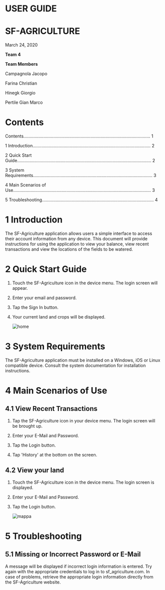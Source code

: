 # USER GUIDE 

# SF-AGRICULTURE 

March 24, 2020

 

 **Team 4**

**Team Members**

 Campagnola Jacopo

 Farina Christian

 Hinegk Giorgio

 Pertile Gian Marco

# Contents

 Contents...................................................................................................... 1

1 Introduction............................................................................................... 2

2 Quick Start Guide............................................................................................................ 2

3 System Requirements................................................................................................ 3

4 Main Scenarios of Use............................................................................................................... 3

5 Troubleshooting.......................................................................................... 4

# 1     Introduction

The SF-Agriculture application allows users a simple interface to access their account information from any device. This document will provide instructions for using the application to view your balance, view recent transactions and view the locations of the fields to be watered.

# 2     Quick Start Guide



1. Touch the SF-Agriculture icon in the device menu. The login screen will appear.

2. Enter your email and password.

3. Tap the Sign In button.

4. Your current land and crops will be displayed.

   

   ![home](C:\Users\crist\OneDrive\Desktop\marconi\GPI\home.PNG)

# 3     System Requirements

The SF-Agriculture application must be installed on a Windows, iOS or Linux compatible device. Consult the system documentation for installation instructions.

# 4     Main Scenarios of Use

## 4.1   View Recent Transactions 

1. Tap the SF-Agriculture icon in your device menu. The login screen will be brought up.

2. Enter your E-Mail and Password.

3. Tap the Login button.
4. Tap 'History' at the bottom on the screen.

## 4.2  View your land

1. Touch the SF-Agriculture icon in the device menu. The login screen is displayed.

2. Enter your E-Mail and Password.

3. Tap the Login button.

   ![mappa](C:\Users\crist\OneDrive\Desktop\marconi\GPI\mappa.PNG)

# 5     Troubleshooting

## 5.1   Missing or Incorrect Password or E-Mail

A message will be displayed if incorrect login information is entered. Try again with the appropriate credentials to log in to sf_agriculture.com.
In case of problems, retrieve the appropriate login information directly from the SF-Agriculture website.


